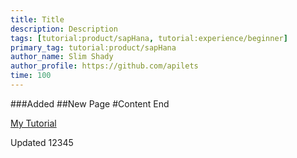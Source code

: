 ```yaml
---
title: Title
description: Description
tags: [tutorial:product/sapHana, tutorial:experience/beginner]
primary_tag: tutorial:product/sapHana
author_name: Slim Shady
author_profile: https://github.com/apilets
time: 100
---
```

###Added
##New Page
#Content
End

[My Tutorial](my-tutorial)

Updated 12345
